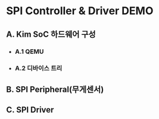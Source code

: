 # SPI Controller & Driver DEMO

## A. Kim SoC 하드웨어 구성

  - ### A.1 QEMU
  - ### A.2 디바이스 트리

## B. SPI Peripheral(무게센서)

## C. SPI Driver
